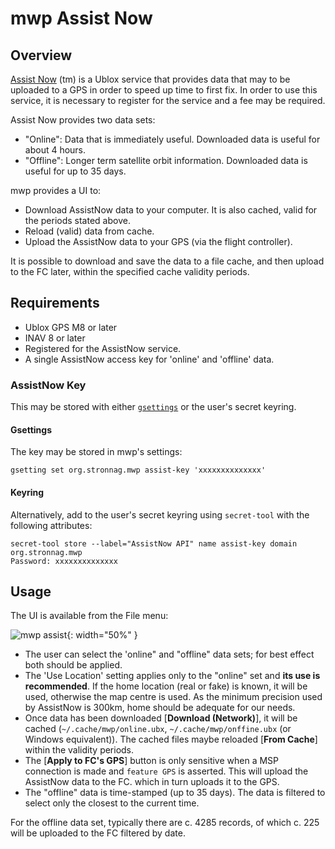# mwp Assist Now

## Overview

[Assist Now](https://developer.thingstream.io/guides/location-services/assistnow-user-guide) (tm) is a Ublox service that provides data that may to be uploaded to a GPS in order to speed up time to first fix. In order to use this service, it is necessary to register for the service and a fee may be required.

Assist Now provides two data sets:

* "Online": Data that is immediately useful. Downloaded data is useful for about 4 hours.
* "Offline": Longer term satellite orbit information. Downloaded data is useful for up to 35 days.

mwp provides a UI to:

* Download AssistNow data to your computer. It is also cached, valid for the periods stated above.
* Reload (valid) data from cache.
* Upload the AssistNow data to your GPS (via the flight controller).

It is possible to download and save the data to a file cache, and then upload to the FC later, within the specified cache validity periods.

## Requirements

* Ublox GPS M8 or later
* INAV 8 or later
* Registered for the AssistNow service.
* A single AssistNow access key for 'online' and 'offline' data.

### AssistNow Key

This may be stored with either [`gsettings`](mwp-Configuration.md/#dconf-gsettings) or the user's secret keyring.

#### Gsettings

The key may be stored in mwp's settings:
````
gsetting set org.stronnag.mwp assist-key 'xxxxxxxxxxxxxx'
````

#### Keyring

Alternatively, add to the user's secret keyring using `secret-tool` with the following attributes:

```
secret-tool store --label="AssistNow API" name assist-key domain org.stronnag.mwp
Password: xxxxxxxxxxxxxx
```

## Usage

The UI is available from the File menu:

![mwp assist](images/mwp-assist.avif){: width="50%" }

* The user can select the 'online" and "offline" data sets; for best effect both should be applied.
* The 'Use Location' setting applies only to the "online" set and **its use is recommended**. If the home location (real or fake) is known, it will be used, otherwise the map centre is used. As the minimum precision used by AssistNow is 300km, home should be adequate for our needs.
* Once data has been downloaded [**Download (Network)**], it will be cached (`~/.cache/mwp/online.ubx`,  `~/.cache/mwp/onffine.ubx` (or Windows equivalent)). The cached files maybe reloaded [**From Cache**] within the validity periods.
* The [**Apply to FC's GPS**] button is only sensitive when a MSP connection is made and `feature GPS` is asserted. This will upload the AssistNow data to the FC. which in turn uploads it to the GPS.
* The "offline" data is time-stamped (up to 35 days). The data is filtered to select only the closest to the current time.

For the offline data set, typically there are c. 4285 records, of which c. 225 will be uploaded to the FC filtered by date.
